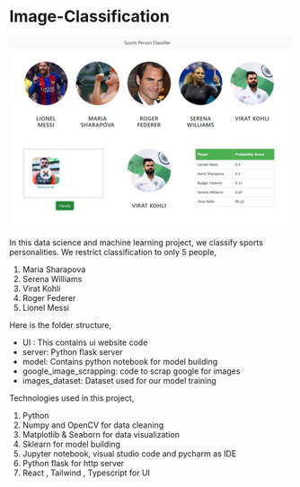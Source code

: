 # Image-Classification

![](ui_snapshot.jpg)

In this data science and machine learning project, we classify sports personalities. We restrict classification to only 5 people,

1. Maria Sharapova
2. Serena Williams
3. Virat Kohli
4. Roger Federer
5. Lionel Messi

Here is the folder structure,

- UI : This contains ui website code
- server: Python flask server
- model: Contains python notebook for model building
- google_image_scrapping: code to scrap google for images
- images_dataset: Dataset used for our model training

Technologies used in this project,

1. Python
2. Numpy and OpenCV for data cleaning
3. Matplotlib & Seaborn for data visualization
4. Sklearn for model building
5. Jupyter notebook, visual studio code and pycharm as IDE
6. Python flask for http server
7. React , Tailwind , Typescript for UI
